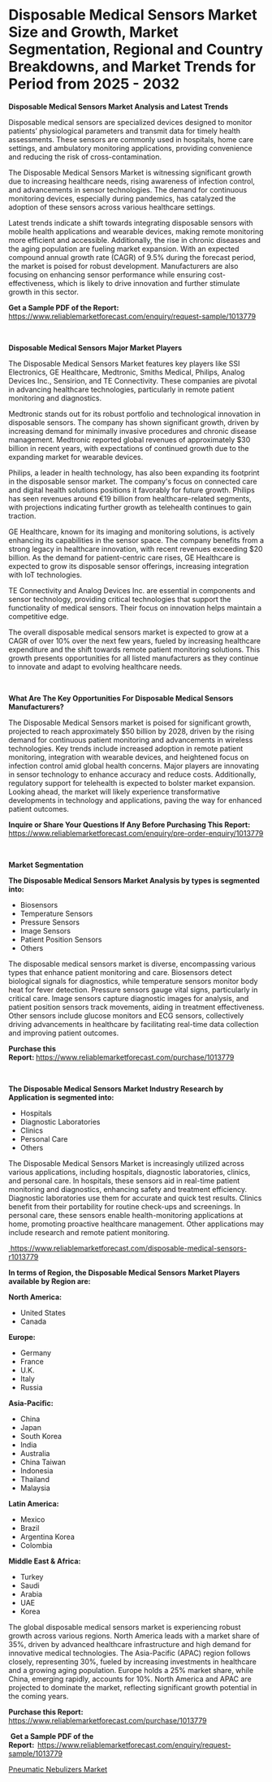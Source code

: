<p><h1>Disposable Medical Sensors Market Size and Growth, Market Segmentation, Regional and Country Breakdowns, and Market Trends for Period from 2025 -  2032</h1></p><p><strong>Disposable Medical Sensors Market Analysis and Latest Trends</strong></p>
<p><p>Disposable medical sensors are specialized devices designed to monitor patients’ physiological parameters and transmit data for timely health assessments. These sensors are commonly used in hospitals, home care settings, and ambulatory monitoring applications, providing convenience and reducing the risk of cross-contamination. </p><p>The Disposable Medical Sensors Market is witnessing significant growth due to increasing healthcare needs, rising awareness of infection control, and advancements in sensor technologies. The demand for continuous monitoring devices, especially during pandemics, has catalyzed the adoption of these sensors across various healthcare settings. </p><p>Latest trends indicate a shift towards integrating disposable sensors with mobile health applications and wearable devices, making remote monitoring more efficient and accessible. Additionally, the rise in chronic diseases and the aging population are fueling market expansion. With an expected compound annual growth rate (CAGR) of 9.5% during the forecast period, the market is poised for robust development. Manufacturers are also focusing on enhancing sensor performance while ensuring cost-effectiveness, which is likely to drive innovation and further stimulate growth in this sector.</p></p>
<p><strong>Get a Sample PDF of the Report:&nbsp;</strong> <a href="https://www.reliablemarketforecast.com/enquiry/request-sample/1013779?utm_campaign=2752&utm_medium=2&utm_source=Github&utm_content=ia&utm_term=03032025&utm_id=disposable-medical-sensors">https://www.reliablemarketforecast.com/enquiry/request-sample/1013779</a></p>
<p>&nbsp;</p>
<p><strong>Disposable Medical Sensors Major Market Players</strong></p>
<p><p>The Disposable Medical Sensors Market features key players like SSI Electronics, GE Healthcare, Medtronic, Smiths Medical, Philips, Analog Devices Inc., Sensirion, and TE Connectivity. These companies are pivotal in advancing healthcare technologies, particularly in remote patient monitoring and diagnostics.</p><p>Medtronic stands out for its robust portfolio and technological innovation in disposable sensors. The company has shown significant growth, driven by increasing demand for minimally invasive procedures and chronic disease management. Medtronic reported global revenues of approximately $30 billion in recent years, with expectations of continued growth due to the expanding market for wearable devices.</p><p>Philips, a leader in health technology, has also been expanding its footprint in the disposable sensor market. The company's focus on connected care and digital health solutions positions it favorably for future growth. Philips has seen revenues around €19 billion from healthcare-related segments, with projections indicating further growth as telehealth continues to gain traction.</p><p>GE Healthcare, known for its imaging and monitoring solutions, is actively enhancing its capabilities in the sensor space. The company benefits from a strong legacy in healthcare innovation, with recent revenues exceeding $20 billion. As the demand for patient-centric care rises, GE Healthcare is expected to grow its disposable sensor offerings, increasing integration with IoT technologies.</p><p>TE Connectivity and Analog Devices Inc. are essential in components and sensor technology, providing critical technologies that support the functionality of medical sensors. Their focus on innovation helps maintain a competitive edge.</p><p>The overall disposable medical sensors market is expected to grow at a CAGR of over 10% over the next few years, fueled by increasing healthcare expenditure and the shift towards remote patient monitoring solutions. This growth presents opportunities for all listed manufacturers as they continue to innovate and adapt to evolving healthcare needs.</p></p>
<p>&nbsp;</p>
<p><strong>What Are The Key Opportunities For Disposable Medical Sensors Manufacturers?</strong></p>
<p><p>The Disposable Medical Sensors market is poised for significant growth, projected to reach approximately $50 billion by 2028, driven by the rising demand for continuous patient monitoring and advancements in wireless technologies. Key trends include increased adoption in remote patient monitoring, integration with wearable devices, and heightened focus on infection control amid global health concerns. Major players are innovating in sensor technology to enhance accuracy and reduce costs. Additionally, regulatory support for telehealth is expected to bolster market expansion. Looking ahead, the market will likely experience transformative developments in technology and applications, paving the way for enhanced patient outcomes.</p></p>
<p><strong>Inquire or Share Your Questions If Any Before Purchasing This Report:</strong> <a href="https://www.reliablemarketforecast.com/enquiry/pre-order-enquiry/1013779?utm_campaign=2752&utm_medium=2&utm_source=Github&utm_content=ia&utm_term=03032025&utm_id=disposable-medical-sensors">https://www.reliablemarketforecast.com/enquiry/pre-order-enquiry/1013779</a></p>
<p>&nbsp;</p>
<p><strong>Market Segmentation</strong></p>
<p><strong>The Disposable Medical Sensors Market Analysis by types is segmented into:</strong></p>
<p><ul><li>Biosensors</li><li>Temperature Sensors</li><li>Pressure Sensors</li><li>Image Sensors</li><li>Patient Position Sensors</li><li>Others</li></ul></p>
<p><p>The disposable medical sensors market is diverse, encompassing various types that enhance patient monitoring and care. Biosensors detect biological signals for diagnostics, while temperature sensors monitor body heat for fever detection. Pressure sensors gauge vital signs, particularly in critical care. Image sensors capture diagnostic images for analysis, and patient position sensors track movements, aiding in treatment effectiveness. Other sensors include glucose monitors and ECG sensors, collectively driving advancements in healthcare by facilitating real-time data collection and improving patient outcomes.</p></p>
<p><strong>Purchase this Report:&nbsp;</strong><a href="https://www.reliablemarketforecast.com/purchase/1013779?utm_campaign=2752&utm_medium=2&utm_source=Github&utm_content=ia&utm_term=03032025&utm_id=disposable-medical-sensors">https://www.reliablemarketforecast.com/purchase/1013779</a></p>
<p>&nbsp;</p>
<p><strong>The Disposable Medical Sensors Market Industry Research by Application is segmented into:</strong></p>
<p><ul><li>Hospitals</li><li>Diagnostic Laboratories</li><li>Clinics</li><li>Personal Care</li><li>Others</li></ul></p>
<p><p>The Disposable Medical Sensors Market is increasingly utilized across various applications, including hospitals, diagnostic laboratories, clinics, and personal care. In hospitals, these sensors aid in real-time patient monitoring and diagnostics, enhancing safety and treatment efficiency. Diagnostic laboratories use them for accurate and quick test results. Clinics benefit from their portability for routine check-ups and screenings. In personal care, these sensors enable health-monitoring applications at home, promoting proactive healthcare management. Other applications may include research and remote patient monitoring.</p></p>
<p><a href="https://www.reliablemarketforecast.com/disposable-medical-sensors-r1013779?utm_campaign=2752&utm_medium=2&utm_source=Github&utm_content=ia&utm_term=03032025&utm_id=disposable-medical-sensors">&nbsp;https://www.reliablemarketforecast.com/disposable-medical-sensors-r1013779</a></p>
<p><strong>In terms of Region, the Disposable Medical Sensors Market Players available by Region are:</strong></p>
<p>
    <p> <strong> North America: </strong>
        <ul>
            <li>United States</li>
            <li>Canada</li>
        </ul>
        </p> 
    <p> <strong> Europe: </strong>
        <ul>
            <li>Germany</li>
            <li>France</li>
            <li>U.K.</li>
            <li>Italy</li>
            <li>Russia</li>
        </ul>
        </p> 
    <p> <strong> Asia-Pacific: </strong>
        <ul>
            <li>China</li>
            <li>Japan</li>
            <li>South Korea</li>
            <li>India</li>
            <li>Australia</li>
            <li>China Taiwan</li>
            <li>Indonesia</li>
            <li>Thailand</li>
            <li>Malaysia</li>
        </ul>
        </p> 
    <p> <strong> Latin America: </strong>
        <ul>
            <li>Mexico</li>
            <li>Brazil</li>
            <li>Argentina Korea</li>
            <li>Colombia</li>
        </ul>
        </p> 
    <p> <strong> Middle East & Africa: </strong>
        <ul>
            <li>Turkey</li>
            <li>Saudi</li>
            <li>Arabia</li>
            <li>UAE</li>
            <li>Korea</li>
        </ul>
    </p>
    </p>
<p><p>The global disposable medical sensors market is experiencing robust growth across various regions. North America leads with a market share of 35%, driven by advanced healthcare infrastructure and high demand for innovative medical technologies. The Asia-Pacific (APAC) region follows closely, representing 30%, fueled by increasing investments in healthcare and a growing aging population. Europe holds a 25% market share, while China, emerging rapidly, accounts for 10%. North America and APAC are projected to dominate the market, reflecting significant growth potential in the coming years.</p></p>
<p><strong>Purchase this Report: </strong><a href="https://www.reliablemarketforecast.com/purchase/1013779?utm_campaign=2752&utm_medium=2&utm_source=Github&utm_content=ia&utm_term=03032025&utm_id=disposable-medical-sensors">https://www.reliablemarketforecast.com/purchase/1013779</a></p>
<p>&nbsp;<strong>Get a Sample PDF of the Report:&nbsp;&nbsp;</strong><a href="https://www.reliablemarketforecast.com/enquiry/request-sample/1013779?utm_campaign=2752&utm_medium=2&utm_source=Github&utm_content=ia&utm_term=03032025&utm_id=disposable-medical-sensors">https://www.reliablemarketforecast.com/enquiry/request-sample/1013779</a></p>
<p><strong></strong></p>
<p><p><a href="https://github.com/danikabiele541/Market-Research-Report-List-1/blob/main/pneumatic-nebulizers-market.md?utm_campaign=2752&utm_medium=2&utm_source=Github&utm_content=ia&utm_term=03032025&utm_id=disposable-medical-sensors">Pneumatic Nebulizers Market</a></p></p>